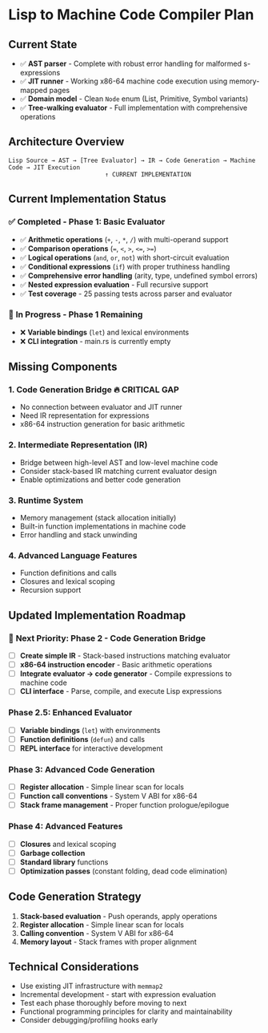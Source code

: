 # Lisp to Machine Code Compiler Plan

## Current State
- ✅ **AST parser** - Complete with robust error handling for malformed s-expressions
- ✅ **JIT runner** - Working x86-64 machine code execution using memory-mapped pages  
- ✅ **Domain model** - Clean `Node` enum (List, Primitive, Symbol variants)
- ✅ **Tree-walking evaluator** - Full implementation with comprehensive operations

## Architecture Overview
```
Lisp Source → AST → [Tree Evaluator] → IR → Code Generation → Machine Code → JIT Execution
                           ↑ CURRENT IMPLEMENTATION
```

## Current Implementation Status

### ✅ **Completed - Phase 1: Basic Evaluator**
- ✅ **Arithmetic operations** (`+`, `-`, `*`, `/`) with multi-operand support
- ✅ **Comparison operations** (`=`, `<`, `>`, `<=`, `>=`)
- ✅ **Logical operations** (`and`, `or`, `not`) with short-circuit evaluation
- ✅ **Conditional expressions** (`if`) with proper truthiness handling
- ✅ **Comprehensive error handling** (arity, type, undefined symbol errors)
- ✅ **Nested expression evaluation** - Full recursive support
- ✅ **Test coverage** - 25 passing tests across parser and evaluator

### 🚧 **In Progress - Phase 1 Remaining**
- ❌ **Variable bindings** (`let`) and lexical environments
- ❌ **CLI integration** - main.rs is currently empty

## Missing Components

### 1. **Code Generation Bridge** 🔥 CRITICAL GAP
- No connection between evaluator and JIT runner
- Need IR representation for expressions
- x86-64 instruction generation for basic arithmetic

### 2. **Intermediate Representation (IR)**
- Bridge between high-level AST and low-level machine code
- Consider stack-based IR matching current evaluator design
- Enable optimizations and better code generation

### 3. **Runtime System**
- Memory management (stack allocation initially)  
- Built-in function implementations in machine code
- Error handling and stack unwinding

### 4. **Advanced Language Features**
- Function definitions and calls
- Closures and lexical scoping
- Recursion support

## Updated Implementation Roadmap

### 🎯 **Next Priority: Phase 2 - Code Generation Bridge**
- [ ] **Create simple IR** - Stack-based instructions matching evaluator
- [ ] **x86-64 instruction encoder** - Basic arithmetic operations
- [ ] **Integrate evaluator → code generator** - Compile expressions to machine code
- [ ] **CLI interface** - Parse, compile, and execute Lisp expressions

### Phase 2.5: Enhanced Evaluator
- [ ] **Variable bindings** (`let`) with environments
- [ ] **Function definitions** (`defun`) and calls
- [ ] **REPL interface** for interactive development

### Phase 3: Advanced Code Generation  
- [ ] **Register allocation** - Simple linear scan for locals
- [ ] **Function call conventions** - System V ABI for x86-64
- [ ] **Stack frame management** - Proper function prologue/epilogue

### Phase 4: Advanced Features
- [ ] **Closures** and lexical scoping
- [ ] **Garbage collection** 
- [ ] **Standard library** functions
- [ ] **Optimization passes** (constant folding, dead code elimination)

## Code Generation Strategy
1. **Stack-based evaluation** - Push operands, apply operations
2. **Register allocation** - Simple linear scan for locals
3. **Calling convention** - System V ABI for x86-64
4. **Memory layout** - Stack frames with proper alignment

## Technical Considerations
- Use existing JIT infrastructure with `memmap2`
- Incremental development - start with expression evaluation
- Test each phase thoroughly before moving to next
- Functional programming principles for clarity and maintainability
- Consider debugging/profiling hooks early